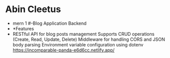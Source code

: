 # Abin Cleetus 
- mern 1
#-Blog Application Backend
- *Features
- RESTful API for blog posts management
Supports CRUD operations (Create, Read, Update, Delete)
Middleware for handling CORS and JSON body parsing
Environment variable configuration using dotenv
https://incomparable-panda-e6d6cc.netlify.app/
